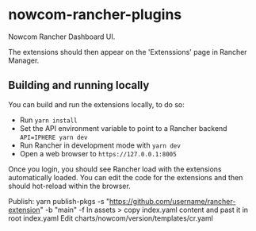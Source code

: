 # nowcom-rancher-plugins
Nowcom Rancher Dashboard UI.


The extensions should then appear on the 'Extenssions' page in Rancher Manager.

## Building and running locally
You can build and run the extensions locally, to do so:

- Run `yarn install`
- Set the API environment variable to point to a Rancher backend `API=IPHERE yarn dev`
- Run Rancher in development mode with `yarn dev`
- Open a web browser to `https://127.0.0.1:8005`

Once you login, you should see Rancher load with the extensions automatically loaded. You can edit the code for the extensions
and then should hot-reload within the browser.


Publish:
yarn publish-pkgs -s "https://github.com/username/rancher-extension" -b "main" -f
In assets > copy index.yaml content and past it in root index.yaml
Edit charts/nowcom/version/templates/cr.yaml

